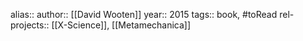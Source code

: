 alias::
author:: [[David Wooten]] 
year:: 2015
tags:: book, #toRead 
rel-projects:: [[X-Science]], [[Metamechanica]] 
